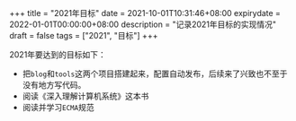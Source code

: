 +++
title = "2021年目标"
date = 2021-10-01T10:31:46+08:00
expirydate = 2022-01-01T00:00:00+08:00
description = "记录2021年目标的实现情况"
draft = false
tags = ["2021", "目标"]
+++

2021年要达到的目标如下：

- 把`blog`和`tools`这两个项目搭建起来，配置自动发布，后续来了兴致也不至于没有地方写代码。
- 阅读《深入理解计算机系统》这本书
- 阅读并学习`ECMA`规范
